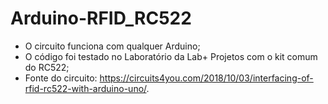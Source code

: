 # Arduino-RFID_RC522
- O circuito funciona com qualquer Arduino;
- O código foi testado no Laboratório da Lab+ Projetos com o kit comum do RC522;
- Fonte do circuito: https://circuits4you.com/2018/10/03/interfacing-of-rfid-rc522-with-arduino-uno/.
